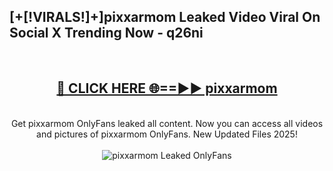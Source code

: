 <h2>[+[!VIRALS!]+]pixxarmom Leaked Video Viral On Social X Trending Now - q26ni</h2>
<br>
<div align="center">
<h2><a href="https://libra.edu.pl?pixxarmom" rel="nofollow">🔴 CLICK HERE 🌐==►► pixxarmom</a></h2>
<br>
Get pixxarmom OnlyFans leaked all content. Now you can access all videos and pictures of pixxarmom OnlyFans. New Updated Files 2025!
<br>
<br>
<a href="https://libra.edu.pl?pixxarmom" rel="nofollow" data-target="animated-image.originalLink"><img src="https://i.ibb.co.com/WyWwxjT/player-gif2.gif" alt="pixxarmom Leaked OnlyFans" style="max-width: 100%; display: inline-block;" data-target="animated-image.originalImage"></a>
</div>
<br>